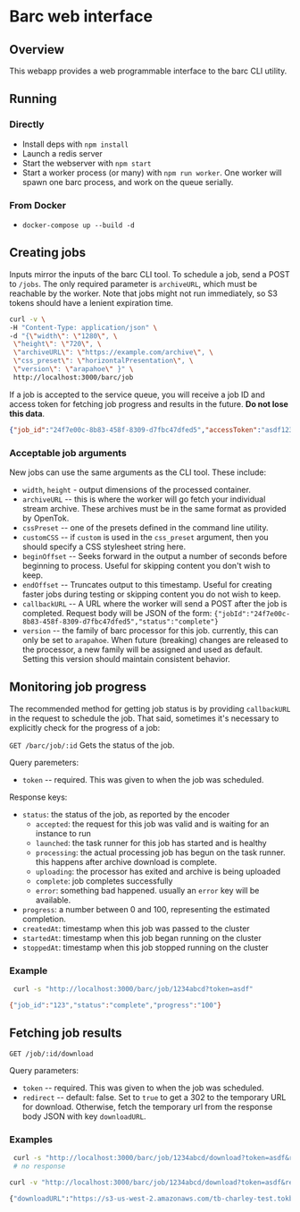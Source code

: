 # Barc web interface

## Overview

This webapp provides a web programmable interface to the barc CLI utility.

## Running

### Directly

* Install deps with `npm install`
* Launch a redis server
* Start the webserver with `npm start`
* Start a worker process (or many) with `npm run worker`. One worker will spawn
  one barc process, and work on the queue serially.

### From Docker

* `docker-compose up --build -d`

## Creating jobs

Inputs mirror the inputs of the barc CLI tool. To schedule a job, send a POST
to `/jobs`. The only required parameter is `archiveURL`, which must be reachable
by the worker. Note that jobs might not run immediately, so S3 tokens should
have a lenient expiration time.

```sh
curl -v \
-H "Content-Type: application/json" \
-d "{\"width\": \"1280\", \
 \"height\": \"720\", \
 \"archiveURL\": \"https://example.com/archive\", \
 \"css_preset\": \"horizontalPresentation\", \
 \"version\": \"arapahoe\" }" \
 http://localhost:3000/barc/job
```

If a job is accepted to the service queue, you will receive a job ID and access
token for fetching job progress and results in the future.
**Do not lose this data**.

```json
{"job_id":"24f7e00c-8b83-458f-8309-d7fbc47dfed5","accessToken":"asdf1234"}
```

### Acceptable job arguments

New jobs can use the same arguments as the CLI tool. These include:

* `width`, `height` - output dimensions of the processed container.
* `archiveURL` -- this is where the worker will go fetch your individual stream
  archive. These archives must be in the same format as provided by OpenTok.
* `cssPreset` -- one of the presets defined in the command line utility.
* `customCSS` -- if `custom` is used in the `css_preset` argument, then you
  should specify a CSS stylesheet string here.
* `beginOffset` -- Seeks forward in the output a number of seconds before
  beginning to process. Useful for skipping content you don't wish to keep.
* `endOffset` -- Truncates output to this timestamp. Useful for creating faster
  jobs during testing or skipping content you do not wish to keep.
* `callbackURL` -- A URL where the worker will send a POST after the job is
  completed. Request body will be JSON of the form:
  `{"jobId":"24f7e00c-8b83-458f-8309-d7fbc47dfed5","status":"complete"}`
* `version` -- the family of barc processor for this job. currently, this can
  only be set to `arapahoe`. When future (breaking) changes are released to the
  processor, a new family will be assigned and used as default. Setting this
  version should maintain consistent behavior.

## Monitoring job progress

The recommended method for getting job status is by providing `callbackURL` in
the request to schedule the job. That said, sometimes it's necessary to
explicitly check for the progress of a job:

`GET /barc/job/:id`
Gets the status of the job.

Query paremeters:
* `token` -- required. This was given to when the job was scheduled.

Response keys:
* `status`: the status of the job, as reported by the encoder
  - `accepted`: the request for this job was valid and is waiting for an
    instance to run
  - `launched`: the task runner for this job has started and is healthy
  - `processing`: the actual processing job has begun on the task runner. this
  happens after archive download is complete.
  - `uploading`: the processor has exited and archive is being uploaded
  - `complete`: job completes successfully
  - `error`: something bad happened. usually an `error` key will be available.
* `progress`: a number between 0 and 100, representing the estimated completion.
* `createdAt`: timestamp when this job was passed to the cluster
* `startedAt`: timestamp when this job began running on the cluster
* `stoppedAt`: timestamp when this job stopped running on the cluster


### Example

```sh
 curl -s "http://localhost:3000/barc/job/1234abcd?token=asdf"

{"job_id":"123","status":"complete","progress":"100"}

```

## Fetching job results

`GET /job/:id/download`

Query parameters:

* `token` -- required. This was given to when the job was scheduled.
* `redirect` -- default: false. Set to `true` to get a 302 to the temporary
  URL for download. Otherwise, fetch the temporary url from the response body
  JSON with key `downloadURL`.

### Examples

```sh
 curl -s "http://localhost:3000/barc/job/1234abcd/download?token=asdf&redirect=true"
 # no response

curl -v "http://localhost:3000/barc/job/1234abcd/download?token=asdf&redirect=false"

{"downloadURL":"https://s3-us-west-2.amazonaws.com/tb-charley-test.tokbox.com/barc/123/123.mp4?AWSAccessKeyId=AKIAIU6WAU4PRYRHZXFQ&Expires=1487996736&Signature=Pv%2Br6yXzO4QmUIHjXuaH1mepElY%3D"}
```
